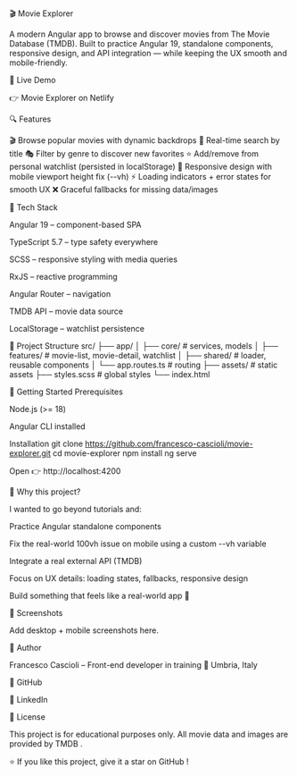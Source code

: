 🎬 Movie Explorer

A modern Angular app to browse and discover movies from The Movie Database (TMDB).
Built to practice Angular 19, standalone components, responsive design, and API integration — while keeping the UX smooth and mobile-friendly.

🔗 Live Demo

👉 Movie Explorer on Netlify

🔍 Features

🎬 Browse popular movies with dynamic backdrops
🔎 Real-time search by title
🎭 Filter by genre to discover new favorites
⭐ Add/remove from personal watchlist (persisted in localStorage)
📱 Responsive design with mobile viewport height fix (--vh)
⚡ Loading indicators + error states for smooth UX
❌ Graceful fallbacks for missing data/images

🧱 Tech Stack

Angular 19 – component-based SPA

TypeScript 5.7 – type safety everywhere

SCSS – responsive styling with media queries

RxJS – reactive programming

Angular Router – navigation

TMDB API – movie data source

LocalStorage – watchlist persistence

📂 Project Structure
src/
 ├── app/
 │   ├── core/         # services, models
 │   ├── features/     # movie-list, movie-detail, watchlist
 │   ├── shared/       # loader, reusable components
 │   └── app.routes.ts # routing
 ├── assets/           # static assets
 ├── styles.scss       # global styles
 └── index.html

🚀 Getting Started
Prerequisites

Node.js (>= 18)

Angular CLI installed

Installation
git clone https://github.com/francesco-cascioli/movie-explorer.git
cd movie-explorer
npm install
ng serve


Open 👉 http://localhost:4200

🌟 Why this project?

I wanted to go beyond tutorials and:

Practice Angular standalone components

Fix the real-world 100vh issue on mobile using a custom --vh variable

Integrate a real external API (TMDB)

Focus on UX details: loading states, fallbacks, responsive design

Build something that feels like a real-world app 🎯

📸 Screenshots

Add desktop + mobile screenshots here.

👤 Author

Francesco Cascioli – Front-end developer in training
📍 Umbria, Italy

🐙 GitHub

💼 LinkedIn

📄 License

This project is for educational purposes only.
All movie data and images are provided by TMDB
.

⭐ If you like this project, give it a star on GitHub
!
